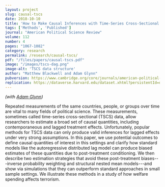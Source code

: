 ```yaml
---
layout: project
slug: causal-tscs
date: 2018-10-10
title: 'How to Make Causal Inferences with Time-Series Cross-Sectional Data under Selection on Observables'
tags: ['Methods', 'Published']
journal: "American Political Science Review"
volume: 112
number: 4
pages: "1067-1082"
category: research
permalink: /research/causal-tscs/
pdf: "/files/papers/causal-tscs.pdf"
image: "/images/tscs-dag.png"
image-alt: 'TSCS data structure'
author: "Matthew Blackwell and Adam Glynn"
pubversion: https://www.cambridge.org/core/journals/american-political-science-review/article/how-to-make-causal-inferences-with-timeseries-crosssectional-data-under-selection-on-observables/498BE04E5AF9802EC4D33DD7A4016584
replication: https://dataverse.harvard.edu/dataset.xhtml?persistentId=doi:10.7910/DVN/SFBX6Z
---
```

 
*(with [Adam Glynn][])*

Repeated measurements of the same countries, people, or groups over time are vital to many fields of political science. These measurements, sometimes called time-series cross-sectional (TSCS) data, allow researchers to estimate a broad set of causal quantities, including contemporaneous and lagged treatment effects. Unfortunately, popular methods for TSCS data can only produce valid inferences for lagged effects under very strong assumptions. In this paper, we use potential outcomes to define causal quantities of interest in this settings and clarify how standard models like the autoregressive distributed lag model can produce biased estimates of these quantities due to post-treatment conditioning. We then describe two estimation strategies that avoid these post-treatment biases---inverse probability weighting and structural nested mean models---and show via simulations that they can outperform standard approaches in small sample settings. We illustrate these methods in a study of how welfare spending affects terrorism. 


[Adam Glynn]: http://scholar.harvard.edu/aglynn
